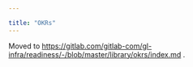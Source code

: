 ```yaml
---

title: "OKRs"
---
```








Moved to https://gitlab.com/gitlab-com/gl-infra/readiness/-/blob/master/library/okrs/index.md .
